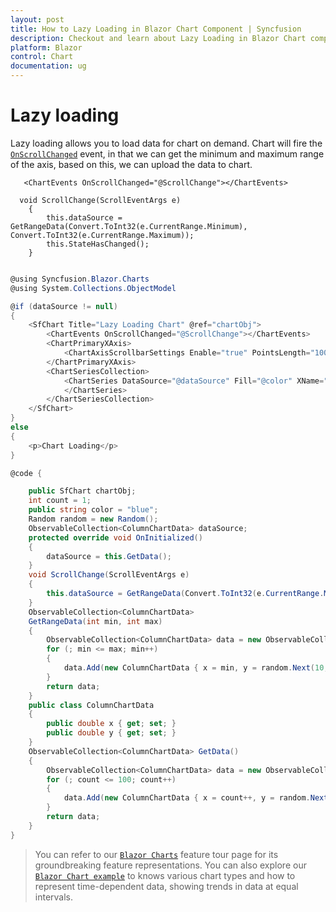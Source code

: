 ```yaml
---
layout: post
title: How to Lazy Loading in Blazor Chart Component | Syncfusion
description: Checkout and learn about Lazy Loading in Blazor Chart component of Syncfusion, and more details.
platform: Blazor
control: Chart
documentation: ug
---
```


<!-- markdownlint-disable MD036 -->

# Lazy loading

Lazy loading allows you to load data for chart on demand. Chart will fire the [`OnScrollChanged`](https://help.syncfusion.com/cr/blazor/Syncfusion.Blazor.Charts.ChartEvents.html#Syncfusion_Blazor_Charts_ChartEvents_OnScrollChanged) event, in that we can get the minimum and maximum range of the axis, based on this, we can upload the data to chart.

```
   <ChartEvents OnScrollChanged="@ScrollChange"></ChartEvents>

  void ScrollChange(ScrollEventArgs e)
    {
        this.dataSource = GetRangeData(Convert.ToInt32(e.CurrentRange.Minimum), Convert.ToInt32(e.CurrentRange.Maximum));
        this.StateHasChanged();
    }

```

```csharp

@using Syncfusion.Blazor.Charts
@using System.Collections.ObjectModel

@if (dataSource != null)
{
    <SfChart Title="Lazy Loading Chart" @ref="chartObj">
        <ChartEvents OnScrollChanged="@ScrollChange"></ChartEvents>
        <ChartPrimaryXAxis>
            <ChartAxisScrollbarSettings Enable="true" PointsLength="1000"></ChartAxisScrollbarSettings>
        </ChartPrimaryXAxis>
        <ChartSeriesCollection>
            <ChartSeries DataSource="@dataSource" Fill="@color" XName="x" YName="y" Type="ChartSeriesType.Line">
            </ChartSeries>
        </ChartSeriesCollection>
    </SfChart>
}
else
{
    <p>Chart Loading</p>
}

@code {

    public SfChart chartObj;
    int count = 1;
    public string color = "blue";
    Random random = new Random();
    ObservableCollection<ColumnChartData> dataSource;
    protected override void OnInitialized()
    {
        dataSource = this.GetData();
    }
    void ScrollChange(ScrollEventArgs e)
    {
        this.dataSource = GetRangeData(Convert.ToInt32(e.CurrentRange.Minimum), Convert.ToInt32(e.CurrentRange.Maximum));
    }
    ObservableCollection<ColumnChartData>
    GetRangeData(int min, int max)
    {
        ObservableCollection<ColumnChartData> data = new ObservableCollection<ColumnChartData>();
        for (; min <= max; min++)
        {
            data.Add(new ColumnChartData { x = min, y = random.Next(10, 100) });
        }
        return data;
    }
    public class ColumnChartData
    {
        public double x { get; set; }
        public double y { get; set; }
    }
    ObservableCollection<ColumnChartData> GetData()
    {
        ObservableCollection<ColumnChartData> data = new ObservableCollection<ColumnChartData>();
        for (; count <= 100; count++)
        {
            data.Add(new ColumnChartData { x = count++, y = random.Next(10, 100) });
        }
        return data;
    }
}


```

> You can refer to our [`Blazor Charts`](https://www.syncfusion.com/blazor-components/blazor-charts) feature tour page for its groundbreaking feature representations. You can also explore our [`Blazor Chart example`](https://blazor.syncfusion.com/demos/chart/line?theme=bootstrap4) to knows various chart types and how to represent time-dependent data, showing trends in data at equal intervals.